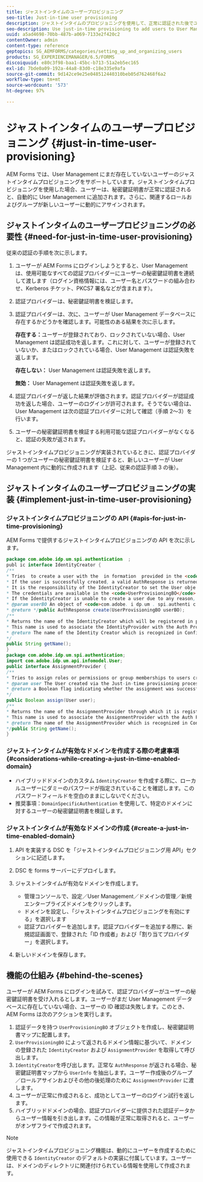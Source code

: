 ```yaml
---
title: ジャストインタイムのユーザープロビジョニング
seo-title: Just-in-time user provisioning
description: ジャストインタイムのプロビジョニングを使用して、正常に認証された後でユーザーを User Management に追加し、新しいユーザーに関連するロールおよびグループを動的に割り当てます。
seo-description: Use just-in-time provisioning to add users to User Management after successfull authentication and dynamically assign relevant roles and groups to the new user.
uuid: a5ad4698-70bb-487b-a069-7133e2f420c2
contentOwner: admin
content-type: reference
geptopics: SG_AEMFORMS/categories/setting_up_and_organizing_users
products: SG_EXPERIENCEMANAGER/6.5/FORMS
discoiquuid: e80c3f98-baa1-45bc-b713-51a2eb5ec165
exl-id: 7bde0a09-192a-44a8-83d0-c18e335e9afa
source-git-commit: 9d142ce9e25e048512440310beb05d762468f6a2
workflow-type: tm+mt
source-wordcount: '573'
ht-degree: 97%

---
```


# ジャストインタイムのユーザープロビジョニング {#just-in-time-user-provisioning}

AEM Forms では、User Management にまだ存在していないユーザーのジャストインタイムプロビジョニングをサポートしています。ジャストインタイムプロビジョニングを使用した場合、ユーザーは、秘密鍵証明書が正常に認証されると、自動的に User Management に追加されます。さらに、関連するロールおよびグループが新しいユーザーに動的にアサインされます。

## ジャストインタイムのユーザープロビジョニングの必要性 {#need-for-just-in-time-user-provisioning}

従来の認証の手順を次に示します。

1. ユーザーが AEM Forms にログインしようとすると、User Management は、使用可能なすべての認証プロバイダーにユーザーの秘密鍵証明書を連続して渡します（ログイン資格情報には、ユーザー名とパスワードの組み合わせ、Kerberos チケット、PKCS7 署名などが含まれます）。
1. 認証プロバイダーは、秘密鍵証明書を検証します。
1. 認証プロバイダーは、次に、ユーザーが User Management データベースに存在するかどうかを確認します。可能性のある結果を次に示します。

   **存在する：**&#x200B;ユーザーが登録されており、ロックされていない場合、User Management は認証成功を返します。これに対して、ユーザーが登録されていないか、またはロックされている場合、User Management は認証失敗を返します。

   **存在しない：** User Management は認証失敗を返します。

   **無効：** User Management は認証失敗を返します。

1. 認証プロバイダーが返した結果が評価されます。認証プロバイダーが認証成功を返した場合、ユーザーのログインが許可されます。そうでない場合は、User Management は次の認証プロバイダーに対して確認（手順 2～3）を行います。
1. ユーザーの秘密鍵証明書を検証する利用可能な認証プロバイダーがなくなると、認証の失敗が返されます。

ジャストインタイムプロビジョニングが実装されているときに、認証プロバイダーの 1 つがユーザーの秘密鍵証明書を検証すると、新しいユーザーが User Management 内に動的に作成されます（上記、従来の認証手順 3 の後）。

## ジャストインタイムのユーザープロビジョニングの実装 {#implement-just-in-time-user-provisioning}

### ジャストインタイムプロビジョニングの API {#apis-for-just-in-time-provisioning}

AEM Forms で提供するジャストインタイムプロビジョニングの API を次に示します。

```java
package com.adobe.idp.um.spi.authentication  ;
publ ic interface IdentityCreator {
/**
* Tries  to create a user with the  in formation  provided in the <code>UserProvisioningBO</code> object.
* If the user is successfully created, a valid AuthResponse is returned along with the information using which the user was created.
* It is the responsibility of the IdentityCreator to set the User obje ct  in the cre dential map with th e  ke y  <code>UMA u thenticationUtil.authenticatedUserKey</code>
* The credentials are available in the <code>UserProvisioningBO</code> object in the 'credentials' property.
* If the IdentityCreator is unable to create a user due to any reason, it returns <code>null</code>
* @param userBO An object of <code>com.adobe. i dp.um . spi.authenti c ationUserProvisioningBO</code>
* @return */public AuthResponse create(UserProvisioningBO userBO);
/**
* Returns the name of the IdentityCreator which will be registered in preferences.
* This name is used to associate the IdentityProvider with the Auth Provider Configuration in the domain.
* @return The name of the Identity Creator which is recognized in Configuration.
*/
public String getName();
}
package com.adobe.idp.um.spi.authentication;
import com.adobe.idp.um.api.infomodel.User;
public interface AssignmentProvider {
/**
* Tries to assign roles or permissions or group memberships to users created via Just-in-time provisioning.
* @param user The User created via the Just-in-time provisioning process.
* @return a Boolean flag indicating whether the assignment was successful or not.
*/
public Boolean assign(User user);
/**
* Returns the name of the AssignmentProvider through which it is registered under preferences.
* This name is used to associate the AssignmentProvider with the Auth Provider Configuration in the domain.
* @return The name of the AssignmentProvider which is recognized in Configuration.
*/public String getName();
}
```

### ジャストインタイムが有効なドメインを作成する際の考慮事項 {#considerations-while-creating-a-just-in-time-enabled-domain}

* ハイブリッドドメインのカスタム `IdentityCreator` を作成する際に、ローカルユーザーにダミーのパスワードが指定されていることを確認します。このパスワードフィールドを空白のままにしないでください。
* 推奨事項：`DomainSpecificAuthentication` を使用して、特定のドメインに対するユーザーの秘密鍵証明書を検証します。

### ジャストインタイムが有効なドメインの作成 {#create-a-just-in-time-enabled-domain}

1. API を実装する DSC を「ジャストインタイムプロビジョニング用 API」セクションに記述します。
1. DSC を forms サーバーにデプロイします。
1. ジャストインタイムが有効なドメインを作成します。

   * 管理コンソールで、設定／User Management／ドメインの管理／新規エンタープライズドメインをクリックします。
   * ドメインを設定し、「ジャストインタイムプロビジョニングを有効にする」を選択します<!--Fix broken link (See Setting up and managing domains).-->
   * 認証プロバイダーを追加します。認証プロバイダーを追加する際に、新規認証画面で、登録された「ID 作成者」および「割り当てプロバイダー」を選択します。

1. 新しいドメインを保存します。

## 機能の仕組み {#behind-the-scenes}

ユーザーが AEM Forms にログインを試みて、認証プロバイダーがユーザーの秘密鍵証明書を受け入れるとします。ユーザーがまだ User Management データベースに存在していない場合、ユーザーの ID 確認は失敗します。このとき、AEM Forms は次のアクションを実行します。

1. 認証データを持つ `UserProvisioningBO` オブジェクトを作成し、秘密鍵証明書マップに配置します。
1. `UserProvisioningBO` によって返されるドメイン情報に基づいて、ドメインの登録された `IdentityCreator` および `AssignmentProvider` を取得して呼び出します。
1. `IdentityCreator`を呼び出します。正常な `AuthResponse` が返される場合、秘密鍵証明書マップから `UserInfo` を抽出します。ユーザー作成後のグループ／ロールアサインおよびその他の後処理のために `AssignmentProvider` に渡します。
1. ユーザーが正常に作成されると、成功としてユーザーのログイン試行を返します。
1. ハイブリッドドメインの場合、認証プロバイダーに提供された認証データからユーザー情報を引き出します。この情報が正常に取得されると、ユーザーがオンザフライで作成されます。

>[!NOTE]
>
>ジャストインタイムプロビジョニング機能は、動的にユーザーを作成するために使用できる `IdentityCreator` のデフォルトの実装に付属しています。ユーザーは、ドメインのディレクトリに関連付けられている情報を使用して作成されます。

